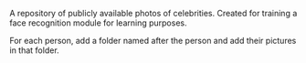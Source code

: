 A repository of publicly available photos of celebrities. Created for training a face
recognition module for learning purposes.

For each person, add a folder named after the person and add their pictures in that folder.

